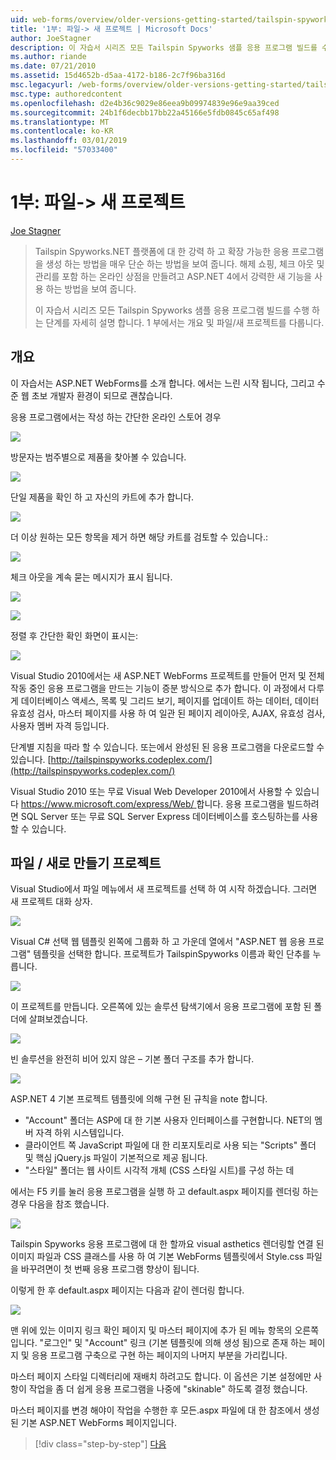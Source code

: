 ```yaml
---
uid: web-forms/overview/older-versions-getting-started/tailspin-spyworks/tailspin-spyworks-part-1
title: '1부: 파일-> 새 프로젝트 | Microsoft Docs'
author: JoeStagner
description: 이 자습서 시리즈 모든 Tailspin Spyworks 샘플 응용 프로그램 빌드를 수행 하는 단계를 자세히 설명 합니다. 1 부에서는 개요 및 파일/새 프로젝트를 다룹니다.
ms.author: riande
ms.date: 07/21/2010
ms.assetid: 15d4652b-d5aa-4172-b186-2c7f96ba316d
msc.legacyurl: /web-forms/overview/older-versions-getting-started/tailspin-spyworks/tailspin-spyworks-part-1
msc.type: authoredcontent
ms.openlocfilehash: d2e4b36c9029e86eea9b09974839e96e9aa39ced
ms.sourcegitcommit: 24b1f6decbb17bb22a45166e5fdb0845c65af498
ms.translationtype: MT
ms.contentlocale: ko-KR
ms.lasthandoff: 03/01/2019
ms.locfileid: "57033400"
---
```

<a name="part-1-file--new-project"></a>1부: 파일-> 새 프로젝트
====================
[Joe Stagner](https://github.com/JoeStagner)

> Tailspin Spyworks.NET 플랫폼에 대 한 강력 하 고 확장 가능한 응용 프로그램을 생성 하는 방법을 매우 단순 하는 방법을 보여 줍니다. 해제 쇼핑, 체크 아웃 및 관리를 포함 하는 온라인 상점을 만들려고 ASP.NET 4에서 강력한 새 기능을 사용 하는 방법을 보여 줍니다.
> 
> 이 자습서 시리즈 모든 Tailspin Spyworks 샘플 응용 프로그램 빌드를 수행 하는 단계를 자세히 설명 합니다. 1 부에서는 개요 및 파일/새 프로젝트를 다룹니다.


## <a id="_Toc260221666"></a>  개요

이 자습서는 ASP.NET WebForms를 소개 합니다. 에서는 느린 시작 됩니다, 그리고 수준 웹 초보 개발자 환경이 되므로 괜찮습니다.

응용 프로그램에서는 작성 하는 간단한 온라인 스토어 경우

![](tailspin-spyworks-part-1/_static/image1.jpg)


방문자는 범주별으로 제품을 찾아볼 수 있습니다.

![](tailspin-spyworks-part-1/_static/image2.jpg)

단일 제품을 확인 하 고 자신의 카트에 추가 합니다.

![](tailspin-spyworks-part-1/_static/image3.jpg)

더 이상 원하는 모든 항목을 제거 하면 해당 카트를 검토할 수 있습니다.:

![](tailspin-spyworks-part-1/_static/image4.jpg)

체크 아웃을 계속 묻는 메시지가 표시 됩니다.

![](tailspin-spyworks-part-1/_static/image5.jpg)

![](tailspin-spyworks-part-1/_static/image6.jpg)

정렬 후 간단한 확인 화면이 표시는:

![](tailspin-spyworks-part-1/_static/image7.jpg)


Visual Studio 2010에서는 새 ASP.NET WebForms 프로젝트를 만들어 먼저 및 전체 작동 중인 응용 프로그램을 만드는 기능이 증분 방식으로 추가 합니다. 이 과정에서 다루게 데이터베이스 액세스, 목록 및 그리드 보기, 페이지를 업데이트 하는 데이터, 데이터 유효성 검사, 마스터 페이지를 사용 하 여 일관 된 페이지 레이아웃, AJAX, 유효성 검사, 사용자 멤버 자격 등입니다.

단계별 지침을 따라 할 수 있습니다. 또는에서 완성된 된 응용 프로그램을 다운로드할 수 있습니다. [http://tailspinspyworks.codeplex.com/](http://tailspinspyworks.codeplex.com/)

Visual Studio 2010 또는 무료 Visual Web Developer 2010에서 사용할 수 있습니다 [ https://www.microsoft.com/express/Web/ ](https://www.microsoft.com/express/Web/)합니다. 응용 프로그램을 빌드하려면 SQL Server 또는 무료 SQL Server Express 데이터베이스를 호스팅하는를 사용할 수 있습니다.

## <a id="_Toc260221667"></a>  파일 / 새로 만들기 프로젝트

Visual Studio에서 파일 메뉴에서 새 프로젝트를 선택 하 여 시작 하겠습니다. 그러면 새 프로젝트 대화 상자.

![](tailspin-spyworks-part-1/_static/image8.jpg)

Visual C# 선택 웹 템플릿 왼쪽에 그룹화 하 고 가운데 열에서 "ASP.NET 웹 응용 프로그램" 템플릿을 선택한 합니다. 프로젝트가 TailspinSpyworks 이름과 확인 단추를 누릅니다.

![](tailspin-spyworks-part-1/_static/image9.jpg)

이 프로젝트를 만듭니다. 오른쪽에 있는 솔루션 탐색기에서 응용 프로그램에 포함 된 폴더에 살펴보겠습니다.

![](tailspin-spyworks-part-1/_static/image10.jpg)

빈 솔루션을 완전히 비어 있지 않은 – 기본 폴더 구조를 추가 합니다.

![](tailspin-spyworks-part-1/_static/image1.png)

ASP.NET 4 기본 프로젝트 템플릿에 의해 구현 된 규칙을 note 합니다.

- "Account" 폴더는 ASP에 대 한 기본 사용자 인터페이스를 구현합니다. NET의 멤버 자격 하위 시스템입니다.
- 클라이언트 쪽 JavaScript 파일에 대 한 리포지토리로 사용 되는 "Scripts" 폴더 및 핵심 jQuery.js 파일이 기본적으로 제공 됩니다.
- "스타일" 폴더는 웹 사이트 시각적 개체 (CSS 스타일 시트)를 구성 하는 데

에서는 F5 키를 눌러 응용 프로그램을 실행 하 고 default.aspx 페이지를 렌더링 하는 경우 다음을 참조 했습니다.

![](tailspin-spyworks-part-1/_static/image11.jpg)

Tailspin Spyworks 응용 프로그램에 대 한 할까요 visual asthetics 렌더링할 연결 된 이미지 파일과 CSS 클래스를 사용 하 여 기본 WebForms 템플릿에서 Style.css 파일을 바꾸려면이 첫 번째 응용 프로그램 향상이 됩니다.

이렇게 한 후 default.aspx 페이지는 다음과 같이 렌더링 합니다.

![](tailspin-spyworks-part-1/_static/image12.jpg)

맨 위에 있는 이미지 링크 확인 페이지 및 마스터 페이지에 추가 된 메뉴 항목의 오른쪽입니다. "로그인" 및 "Account" 링크 (기본 템플릿에 의해 생성 됨)으로 존재 하는 페이지 및 응용 프로그램 구축으로 구현 하는 페이지의 나머지 부분을 가리킵니다.

마스터 페이지 스타일 디렉터리에 재배치 하려고도 합니다. 이 옵션은 기본 설정에만 사항이 작업을 좀 더 쉽게 응용 프로그램을 나중에 "skinable" 하도록 결정 했습니다.

마스터 페이지를 변경 해야이 작업을 수행한 후 모든.aspx 파일에 대 한 참조에서 생성 된 기본 ASP.NET WebForms 페이지입니다.

> [!div class="step-by-step"]
> [다음](tailspin-spyworks-part-2.md)
